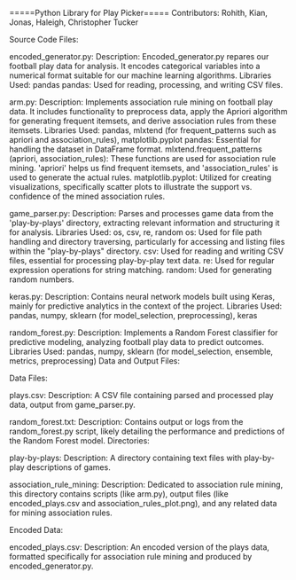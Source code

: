 =====Python Library for Play Picker=====
Contributors: Rohith, Kian, Jonas, Haleigh, Christopher Tucker

Source Code Files:

encoded_generator.py:
  Description: Encoded_generator.py repares our football play data for analysis. It encodes categorical variables into a numerical format suitable for our machine learning algorithms.
  Libraries Used: pandas
    pandas: Used for reading, processing, and writing CSV files.
  
arm.py:
  Description: Implements association rule mining on football play data. It includes functionality to preprocess data, apply the Apriori algorithm for generating frequent itemsets, and derive association rules from these itemsets.
  Libraries Used: pandas, mlxtend (for frequent_patterns such as apriori and association_rules), matplotlib.pyplot
    pandas: Essential for handling the dataset in DataFrame format.
    mlxtend.frequent_patterns (apriori, association_rules): These functions are used for association rule mining. 'apriori' helps us find frequent itemsets, and 'association_rules' is used to generate the actual rules.
    matplotlib.pyplot: Utilized for creating visualizations, specifically scatter plots to illustrate the support vs. confidence of the mined association rules.

game_parser.py:
  Description: Parses and processes game data from the 'play-by-plays' directory, extracting relevant information and structuring it for analysis.
  Libraries Used: os, csv, re, random
    os: Used for file path handling and directory traversing, particularly for accessing and listing files within the "play-by-plays" directory.
    csv: Used for reading and writing CSV files, essential for processing play-by-play text data.
    re: Used for regular expression operations for string matching.
    random: Used for generating random numbers.

keras.py:
  Description: Contains neural network models built using Keras, mainly for predictive analytics in the context of the project.
  Libraries Used: pandas, numpy, sklearn (for model_selection, preprocessing), keras

random_forest.py:
  Description: Implements a Random Forest classifier for predictive modeling, analyzing football play data to predict outcomes.
  Libraries Used: pandas, numpy, sklearn (for model_selection, ensemble, metrics, preprocessing)
  Data and Output Files:


Data Files:

plays.csv:
  Description: A CSV file containing parsed and processed play data, output from game_parser.py.

random_forest.txt:
  Description: Contains output or logs from the random_forest.py script, likely detailing the performance and predictions of the Random Forest model.
  Directories:

play-by-plays:
  Description: A directory containing text files with play-by-play descriptions of games.

association_rule_mining:
  Description: Dedicated to association rule mining, this directory contains scripts (like arm.py), output files (like encoded_plays.csv and association_rules_plot.png), and any related data for mining association rules.


Encoded Data:

encoded_plays.csv:
  Description: An encoded version of the plays data, formatted specifically for association rule mining and produced by encoded_generator.py.
